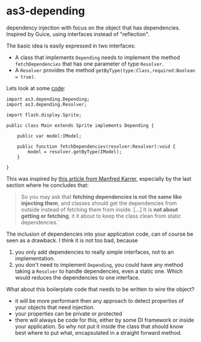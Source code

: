 as3-depending
=============

dependency injection with focus on the object that has dependencies. Inspired by Guice, using interfaces instead of "reflection".

The basic idea is easily expressed in two interfaces:

- A class that implements `Depending` needs to implement the method `fetchDependencies` that has one parameter of type `Resolver`.
- A `Resolver` provides the method ```getByType(type:Class,required:Boolean = true)```.

Lets look at some [code](depending-test/src/as3/depending/examples/readme):
```
import as3.depending.Depending;
import as3.depending.Resolver;

import flash.display.Sprite;

public class Main extends Sprite implements Depending {

    public var model:IModel;

    public function fetchDependencies(resolver:Resolver):void {
        model = resolver.getByType(IModel);
    }
    
}
```

This was inspired by [this article from Manfred Karrer](http://www.screenshot.at/blog/2012/01/31/dependency-injection-without-reflection/), especially by the last section where he concludes that:

> So you may ask that **fetching dependencies is not the same like injecting them**, and classes should get the dependencies from outside instead of fetching them from inside.
> [...]
> It is **not about getting or fetching**, it it about to keep the class clean from static dependencies.`

The inclusion of dependencies into your application code, can of course be seen as a drawback. 
I think it is not too bad, because 
1. you only add dependencies to really simple interfaces, not to an implementation.
2. you don't need to implement `Depending`, you could have any method taking a `Resolver` to handle dependencies, even a static one. Which would reduces the dependencies to one interface.

What about this boilerplate code that needs to be written to wire the object?
* it will be more performant then any approach to detect properties of your objects that need injection.
* your properties can be private or protected
* there will always be code for this, either by some DI framework or inside your application. So why not put it inside the class that should know best where to put what, encapsulated in a straight forward method.

 



